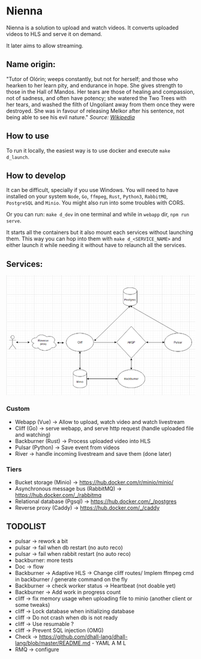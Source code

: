 # Nienna

Nienna is a solution to upload and watch videos. It converts uploaded videos to HLS and serve it on demand.

It later aims to allow streaming.

## Name origin:

"Tutor of Olórin; weeps constantly, but not for herself; and those who hearken to her learn pity, and endurance in hope.
She gives strength to those in the Hall of Mandos. Her tears are those of healing and compassion, not of sadness, and
often have potency; she watered the Two Trees with her tears, and washed the filth of Ungoliant away from them once they
were destroyed. She was in favour of releasing Melkor after his sentence, not being able to see his evil nature."
*Source: [Wikipedia](https://en.wikipedia.org/wiki/Vala_(Middle-earth)#Nienna)*

## How to use
To run it locally, the easiest way is to use docker and execute `make d_launch`. 

## How to develop
It can be difficult, specially if you use Windows. You will need to have installed on your system `Node`, `Go`, `ffmpeg`, `Rust`, `Python3`, `RabbitMQ`, `PostgreSQL` and `Minio`. You might also run into some troubles with CORS.

Or you can run: `make d_dev` in one terminal and while in `webapp` dir, `npm run serve`. 

It starts all the containers but it also mount each services without launching them. This way you can hop into them with `make d_<SERVICE_NAME>` and either launch it while needing it without have to relaunch all the services.

## Services:

![Docs](docs/archi_schema.png)

### Custom

* Webapp (Vue) -> Allow to upload, watch video and watch livestream
* Cliff (Go) -> serve webapp, and serve http request (handle uploaded file and watching)
* Backburner (Rust) -> Process uploaded video into HLS
* Pulsar (Python) -> Save event from videos
* River -> handle incoming livestream and save them (done later)

### Tiers

* Bucket storage (Minio) -> https://hub.docker.com/r/minio/minio/
* Asynchronous message bus (RabbitMQ) -> https://hub.docker.com/_/rabbitmq
* Relational database (Pgsql) -> https://hub.docker.com/_/postgres
* Reverse proxy (Caddy) -> https://hub.docker.com/_/caddy

## TODOLIST
* pulsar -> rework a bit
* pulsar -> fail when db restart (no auto reco)
* pulsar -> fail when rabbit restart (no auto reco)
* backburner: more tests 
* Doc -> flow
* Backburner -> Adaptive HLS -> Change cliff routes/ Implem ffmpeg cmd in backburner / generate command on the fly
* Backburner -> check worker status -> Heartbeat (not doable yet)
* Backburner -> Add work in progress count  
* cliff -> fix memory usage when uploading file to minio (another client or some tweaks)
* cliff -> Lock database when initializing database
* cliff -> Do not crash when db is not ready
* cliff -> Use resumable ?
* cliff -> Prevent SQL injection (OMG)
* Check -> https://github.com/dhall-lang/dhall-lang/blob/master/README.md - YAML A M L
* RMQ -> configure
